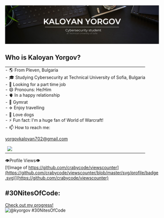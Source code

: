 ![Banner](banner.png)

## Who is Kaloyan Yorgov?
<table border="0" style="border:none; margin:0; padding:0;">
  <tr>
  <td style="border:none; margin:0; padding:0;">
    - 🌎 From Pleven, Bulgaria <br>
    - 🎓 Studying Cybersecurity at Technical University of Sofia, Bulgaria <br>
    - 💼 Looking for a part time job <br>
    - 😄 Pronouns: He/Him <br>
    - 🫀 In a happy relationship <br>
    - 💪 Gymrat <br>
    - ✈️ Enjoy travelling <br>
    - 🐶 Love dogs <br>
    - ⚡ Fun fact: I'm a huge fan of World of Warcraft! <br>
    - 📫 How to reach me: 
    
  [yorgovkaloyan702@gmail.com](yorgovkaloyan702@gmail.com) <br>
  </td>
  </tr>
  <td>
    <img src = "https://avatars.githubusercontent.com/u/155481840?v=4">
  </td>
</table>

👁️Profile Views👁️
<br> [![Image of https://github.com/crabycode/viewscounter](https://github.com/crabycode/viewscounter/blob/master/svg/profile/badge.svg)](https://github.com/crabycode/viewscounter) 

## #30NitesOfCode:
  [Check out my progress!](https://www.codedex.io/@kyorgov/30-nites-of-code)  
  ![@kyorgov #30NitesOfCode](https://www.codedex.io/api/petStatus?user=kyorgov)
